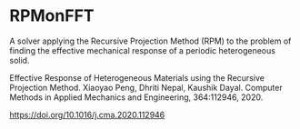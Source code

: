 # RPMonFFT
A solver applying the Recursive Projection Method (RPM) to the problem of finding the effective mechanical response of a periodic heterogeneous solid.

Effective Response of Heterogeneous Materials using the Recursive Projection Method. Xiaoyao Peng, Dhriti Nepal, Kaushik Dayal. Computer Methods in Applied Mechanics and Engineering, 364:112946, 2020.

https://doi.org/10.1016/j.cma.2020.112946
